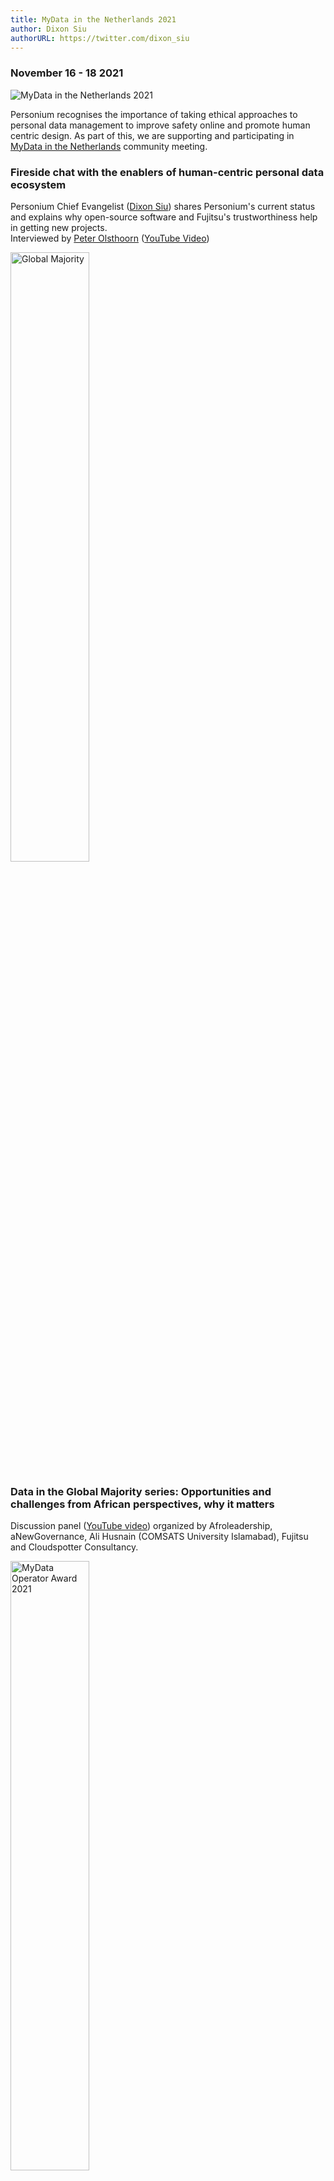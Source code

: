 ```yaml
---
title: MyData in the Netherlands 2021
author: Dixon Siu
authorURL: https://twitter.com/dixon_siu
---
```

### November 16 - 18 2021

<img
  style="margin-right: 10px;"
  src="/images/news/MyData-in-the-Netherlands-2.jpg"
  title="MyData in the Netherlands 2021"
/>

Personium recognises the importance of taking ethical approaches to personal data management to improve safety online and promote human centric design. As part of this, we are supporting and participating in [MyData in the Netherlands](https://mydata.org/community-meeting-amsterdam-2021/) community meeting.

<!--truncate-->

### Fireside chat with the enablers of human-centric personal data ecosystem  
Personium Chief Evangelist ([Dixon Siu](https://www.linkedin.com/in/dixonsiu/)) shares Personium's current status and explains why open-source software and Fujitsu's trustworthiness help in getting new projects.  
Interviewed by [Peter Olsthoorn](https://www.linkedin.com/in/peterolsthoorn/) ([YouTube Video](https://www.youtube.com/watch?v=4iGbcNZoNZs&t=8065s))  

<img
  style="margin-right: 10px;"
  src="/images/news/MyDataOperatorAward_Interview_Personium.png"
  width="50%"
  title="Global Majority"
/>

### Data in the Global Majority series: Opportunities and challenges from African perspectives, why it matters  
Discussion panel ([YouTube video](https://youtu.be/JP0WOF3ojpQ)) organized by Afroleadership, aNewGovernance, Ali Husnain (COMSATS University Islamabad), Fujitsu and Cloudspotter Consultancy. 

<img
  style="margin-right: 10px;"
  src="/images/news/GlobalMajority_Amsterdam_Event_Discussion_Panel.png"
  width="50%"
  title="MyData Operator Award 2021"
/>

### Envisioning the best digital futures for children, guardians & their circle of trust  
Workshop and discussion organized by MyData4Children, Fujitsu, SITRA, Finnish Information Society Development Centre.  
Presentation and Discussion ([slide deck](https://docs.google.com/presentation/d/1yeOzqn9l63Qo1WkxBiGOaqwSPLesc5a6b7TJFDvfh60/edit#slide=id.g101ce2b7239_1_31) / [YouTube video](https://youtu.be/ND1tFcM_BhQ))  

<img
  style="margin-right: 10px;"
  src="/images/news/MyData4Chidren_Amsterdam_event_WS_Introduction.png"
  width="50%"
  title="MyData4Children Activities"
/>

